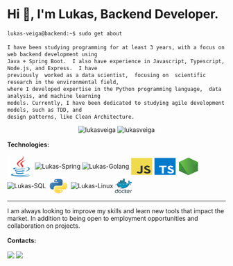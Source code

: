 <h1 align="left">Hi 👋, I'm Lukas, Backend Developer.</h1>

```console
lukas-veiga@backend:~$ sudo get about

I have been studying programming for at least 3 years, with a focus on web backend development using
Java + Spring Boot.  I also have experience in Javascript, Typescript, Node.js, and Express.  I have
previously  worked as a data scientist,  focusing on  scientific research in the environmental field,
where I developed expertise in the Python programming language,  data analysis, and machine learning
models. Currently, I have been dedicated to studying agile development models, such as TDD, and
design patterns, like Clean Architecture.
```
   <div align="center" style="display: inline_block">
      <img src="https://github-readme-stats.vercel.app/api/top-langs?username=lukasveiga&show_icons=true&locale=en&layout=compact&theme=tokyonight" alt="lukasveiga" width="300"/>
      <img src="https://github-readme-stats.vercel.app/api?username=lukasveiga&show_icons=true&locale=en&theme=tokyonight" alt="lukasveiga" width="400"/>
      <br><br>
   </div>
   <div style="display: inline_block">
    <b>Technologies:</b>
      <br><br>
  <img align="center" alt="Lukas-Java" height="50" width="60" src="https://raw.githubusercontent.com/devicons/devicon/1119b9f84c0290e0f0b38982099a2bd027a48bf1/icons/java/java-original.svg">
  <img align="center" alt="Lukas-Spring" height="40" width="40" src="https://cdn.freebiesupply.com/logos/large/2x/spring-3-logo-png-transparent.png">
  <img align="center" alt="Lukas-Golang" height="50" width="50" src="https://raw.githubusercontent.com/rfyiamcool/golang_logo/3478773144ed1d8fe4081f205933752631529e9f/svg/golang_1.svg">
  <img align="center" alt="Lukas-Javascript" height="40" width="50" src="https://raw.githubusercontent.com/devicons/devicon/master/icons/javascript/javascript-original.svg">
  <img align="center" alt="Lukas-TypeScript" height="40" width="50" src="https://raw.githubusercontent.com/devicons/devicon/master/icons/typescript/typescript-original.svg">
  <img align="center" alt="Lukas-Nodejs" height="40" width="50" src="https://raw.githubusercontent.com/devicons/devicon/master/icons/nodejs/nodejs-original.svg">
  <img align="center" alt="Lukas-SQL" height="40" width="50" src="https://img.icons8.com/external-flat-juicy-fish/344/external-sql-coding-and-development-flat-flat-juicy-fish.png">
  <img align="center" alt="Lukas-Python" height="40" width="50" src="https://raw.githubusercontent.com/devicons/devicon/master/icons/python/python-original.svg">
  <img align="center" alt="Lukas-Linux" height="40" width="40" src="https://upload.wikimedia.org/wikipedia/commons/thumb/3/35/Tux.svg/864px-Tux.svg.png">
  <img align="center" alt="Lukas-Docker" height="40" width="40" src="https://raw.githubusercontent.com/devicons/devicon/master/icons/docker/docker-original-wordmark.svg">
</div>

---

<div> 
  I am always looking to improve my skills and learn new tools that impact the market. In addition to being open to employment opportunities and collaboration on projects.<br><br>
  <b>Contacts:</b><br><br>
  <a href = "mailto:lukas.veiga10@gmail.com"><img src="https://img.shields.io/badge/-Gmail-%23333?style=for-the-badge&logo=gmail&logoColor=white" target="_blank"></a>
  <a href="https://www.linkedin.com/in/lukas-veiga-79371b20a" target="_blank"><img src="https://img.shields.io/badge/-LinkedIn-%230077B5?style=for-the-badge&logo=linkedin&logoColor=white" target="_blank"></a>
</div>
